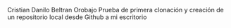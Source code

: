 Cristian Danilo Beltran Orobajo
Prueba de primera clonación y creación de un repositorio local desde Github a mi escritorio
